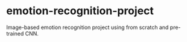 # emotion-recognition-project
Image-based emotion recognition project using from scratch and pre-trained CNN.
